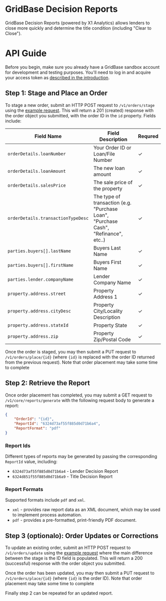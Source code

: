 # GridBase Decision Reports

GridBase Decision Reports (powered by X1 Analytics) allows lenders to close more quickly and determine the title condition (including "Clear to Close").

# API Guide

Before you begin, make sure you already have a GridBase sandbox account for development and testing purposes. You'll need to log in and acquire your access token as [described in the introduction](https://github.com/grid151/gridbase-samples#authentication-with-the-gridbase-api).

## Step 1: Stage and Place an Order

To stage a new order, submit an HTTP POST request to `/v1/orders/stage` using the [example request](01_stage.json). This will return a 201 (created) response with the order object you submitted, with the order ID in the `id` property. Fields include:

| Field Name | Field Description | Requred |
|---|---|---|
| `orderDetails.loanNumber` | Your Order ID or Loan/File Number | &check; |
| `orderDetails.loanAmount` | The new loan amount | &check; |
| `orderDetails.salesPrice` | The sale price of the property | &check; |
| `orderDetails.transactionTypeDesc` | The type of transaction (e.g. "Purchase Loan", "Purchase Cash", "Refinance", etc..) | &check; |
| `parties.buyers[].lastName` | Buyers Last Name | &check; |
| `parties.buyers[].firstName` | Buyers First Name | &check; |
| `parties.lender.companyName` | Lender Company Name | &check; |
| `property.address.street` | Property Address 1 | &check; |
| `property.address.cityDesc` | Property City/Locality Description | &check; |
| `property.address.stateId` | Property State | &check; |
| `property.address.zip` | Property Zip/Postal Code | &check; |



Once the order is staged, you may then submit a PUT request to `/v1/orders/place/{id}` (where `{id}` is replaced with the order ID returned from the previous request). Note that order placement may take some time to complete

## Step 2: Retrieve the Report

Once order placement has completed, you may submit a GET request to `/v1/core/reports/generate` with the following request body to generate a report:

```json
{
    "OrderId": "{id}",
    "ReportId": "6324d73af55f885d0d71b6a4",
    "ReportFormat": "pdf"
}
```

### Report Ids

Different types of reports may be generated by passing the corresponding `ReportId` value, including:
- `6324d73af55f885d0d71b6a4` - Lender Decision Report
- `6324d851f55f885d0d71b6a9` - Title Decision Report

### Report Formats

Supported formats include `pdf` and `xml`.

- `xml` - provides raw report data as an XML document, which may be used to implement process automation. 
- `pdf` - provides a pre-formatted, print-friendly PDF document.


## Step 3 (optionalo): Order Updates or Corrections

To update an existing order, submit an HTTP POST request to `/v1/orders/update` using the [example request](01_update.json) where the main difference between the stage is the ID field is populated. This will return a 200 (successful) response with the order object you submitted.

Once the order has been updated, you may then submit a PUT request to `/v1/orders/place/{id}` (where `{id}` is the order ID). Note that order placement may take some time to complete

Finally step 2 can be repeated for an updated report.
